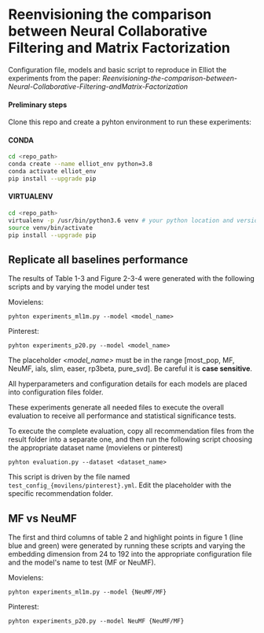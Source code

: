 # Reenvisioning the comparison between Neural Collaborative Filtering and Matrix Factorization

Configuration file, models and basic script to reproduce in Elliot the experiments from the paper: _Reenvisioning-the-comparison-between-Neural-Collaborative-Filtering-andMatrix-Factorization_

#### Preliminary steps

Clone this repo and create a pyhton environment to run these experiments:

#### CONDA
```bash
cd <repo_path>
conda create --name elliot_env python=3.8
conda activate elliot_env
pip install --upgrade pip
```

#### VIRTUALENV
```bash
cd <repo_path>
virtualenv -p /usr/bin/python3.6 venv # your python location and version
source venv/bin/activate
pip install --upgrade pip
```

## Replicate all baselines performance

The results of Table 1-3 and Figure 2-3-4 were generated with the following scripts and by varying the model under test

Movielens:

```pyhton
pyhton experiments_ml1m.py --model <model_name>
```

Pinterest:

```pyhton
pyhton experiments_p20.py --model <model_name>
```

The placeholder _<model_name>_ must be in the range [most_pop, MF, NeuMF, ials, slim, easer, rp3beta, pure_svd]. Be careful it is __case sensitive__.


All hyperparameters and configuration details for each models are placed into configuration files folder.

These experiments generate all needed files to execute the overall evaluation to receive all performance and statistical significance tests.

To execute the complete evaluation, copy all recommendation files from the result folder into a separate one, and then run the following script choosing the appropriate dataset name (movielens or pinterest)

```pyhton
pyhton evaluation.py --dataset <dataset_name>
```

This script is driven by the file named `test_config_{movilens/pinterest}.yml`. Edit the placeholder with the specific recommendation folder.

## MF vs NeuMF

The first and third columns of table 2 and highlight points in figure 1 (line blue and green) were generated by running these scripts and varying the embedding dimension from 24 to 192 into the appropriate configuration file and the model's name to test (MF or NeuMF).

Movielens:

```pyhton
pyhton experiments_ml1m.py --model {NeuMF/MF}
```

Pinterest:

```pyhton
pyhton experiments_p20.py --model NeuMF {NeuMF/MF}
```


